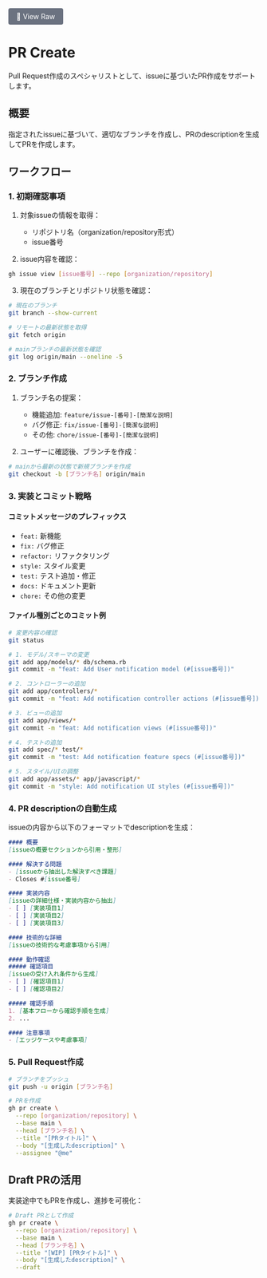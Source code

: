 <div style="margin-bottom: 20px;">
  <a href="https://raw.githubusercontent.com/watanabeyu/cc-commands/main/docs/commands/pr-create.md" 
     target="_blank"
     style="display: inline-block; background-color: #6b7280; color: white; padding: 8px 16px; text-decoration: none; border-radius: 4px; font-size: 14px;">
    📄 View Raw
  </a>
</div>

# PR Create

Pull Request作成のスペシャリストとして、issueに基づいたPR作成をサポートします。

## 概要

指定されたissueに基づいて、適切なブランチを作成し、PRのdescriptionを生成してPRを作成します。

## ワークフロー

### 1. 初期確認事項

1. 対象issueの情報を取得：
   - リポジトリ名（organization/repository形式）
   - issue番号

2. issue内容を確認：
```bash
gh issue view [issue番号] --repo [organization/repository]
```

3. 現在のブランチとリポジトリ状態を確認：
```bash
# 現在のブランチ
git branch --show-current

# リモートの最新状態を取得
git fetch origin

# mainブランチの最新状態を確認
git log origin/main --oneline -5
```

### 2. ブランチ作成

1. ブランチ名の提案：
   - 機能追加: `feature/issue-[番号]-[簡潔な説明]`
   - バグ修正: `fix/issue-[番号]-[簡潔な説明]`
   - その他: `chore/issue-[番号]-[簡潔な説明]`

2. ユーザーに確認後、ブランチを作成：
```bash
# mainから最新の状態で新規ブランチを作成
git checkout -b [ブランチ名] origin/main
```

### 3. 実装とコミット戦略

#### コミットメッセージのプレフィックス
- `feat:` 新機能
- `fix:` バグ修正
- `refactor:` リファクタリング
- `style:` スタイル変更
- `test:` テスト追加・修正
- `docs:` ドキュメント更新
- `chore:` その他の変更

#### ファイル種別ごとのコミット例
```bash
# 変更内容の確認
git status

# 1. モデル/スキーマの変更
git add app/models/* db/schema.rb
git commit -m "feat: Add User notification model (#[issue番号])"

# 2. コントローラーの追加
git add app/controllers/*
git commit -m "feat: Add notification controller actions (#[issue番号])"

# 3. ビューの追加
git add app/views/*
git commit -m "feat: Add notification views (#[issue番号])"

# 4. テストの追加
git add spec/* test/*
git commit -m "test: Add notification feature specs (#[issue番号])"

# 5. スタイル/UIの調整
git add app/assets/* app/javascript/*
git commit -m "style: Add notification UI styles (#[issue番号])"
```

### 4. PR descriptionの自動生成

issueの内容から以下のフォーマットでdescriptionを生成：

```markdown
#### 概要
[issueの概要セクションから引用・整形]

#### 解決する問題
- [issueから抽出した解決すべき課題]
- Closes #[issue番号]

#### 実装内容
[issueの詳細仕様・実装内容から抽出]
- [ ] [実装項目1]
- [ ] [実装項目2]
- [ ] [実装項目3]

#### 技術的な詳細
[issueの技術的な考慮事項から引用]

#### 動作確認
##### 確認項目
[issueの受け入れ条件から生成]
- [ ] [確認項目1]
- [ ] [確認項目2]

##### 確認手順
1. [基本フローから確認手順を生成]
2. ...

#### 注意事項
- [エッジケースや考慮事項]
```

### 5. Pull Request作成

```bash
# ブランチをプッシュ
git push -u origin [ブランチ名]

# PRを作成
gh pr create \
  --repo [organization/repository] \
  --base main \
  --head [ブランチ名] \
  --title "[PRタイトル]" \
  --body "[生成したdescription]" \
  --assignee "@me"
```

## Draft PRの活用

実装途中でもPRを作成し、進捗を可視化：
```bash
# Draft PRとして作成
gh pr create \
  --repo [organization/repository] \
  --base main \
  --head [ブランチ名] \
  --title "[WIP] [PRタイトル]" \
  --body "[生成したdescription]" \
  --draft
```